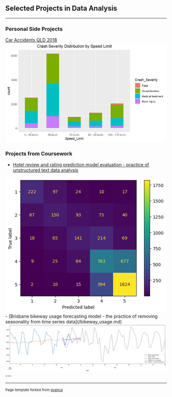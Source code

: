 ## Selected Projects in Data Analysis
---

### Personal Side Projects 

[Car Accidents QLD 2018](/car_accidents.md)
<img src="images/car_speed_limit.png?raw=true"/>

### Projects from Coursework

- [Hotel review and rating prediction model evaluation - practice of unstructured text data analysis](/hotel_review.md)
<img src="images/hotel_review_c_matrix.png?raw=true"/>
- [Brisbane bikeway usage forecasting model - the practice of removing seasonality from time series data](/bikeway_usage.md)
<img src="images/bikeway_arima.png?raw=true"/>
---




---
<p style="font-size:11px">Page template forked from <a href="https://github.com/evanca/quick-portfolio">evanca</a></p>
<!-- Remove above link if you don't want to attibute -->

